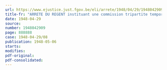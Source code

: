 ```yaml
---
url: https://www.ejustice.just.fgov.be/eli/arrete/1948/04/29/1948042909/justel
title-fr: "ARRETE DU REGENT instituant une commission tripartite temporaire pour l'étude de la situation des prix et des salaires et du niveau de vie des travailleurs"
date: 1948-04-29
source:
number: 1948042909
page: 888888
case: 1948-04-29/08
publication: 1948-05-06
starts:
modifies:
pdf-original:
pdf-consolidated:
---
```


